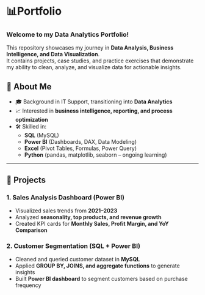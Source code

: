 # 📊Portfolio

### Welcome to my **Data Analytics Portfolio**!  
This repository showcases my journey in **Data Analysis, Business Intelligence, and Data Visualization**.  
It contains projects, case studies, and practice exercises that demonstrate my ability to clean, analyze, and visualize data for actionable insights.  

## 🔎 About Me
- 🎓 Background in IT Support, transitioning into **Data Analytics**  
- 📈 Interested in **business intelligence, reporting, and process optimization**  
- 🛠️ Skilled in:
  - **SQL** (MySQL)
  - **Power BI** (Dashboards, DAX, Data Modeling)
  - **Excel** (Pivot Tables, Formulas, Power Query)
  - **Python** (pandas, matplotlib, seaborn – ongoing learning)

---

## 📂 Projects

### 1. **Sales Analysis Dashboard (Power BI)**
- Visualized sales trends from **2021–2023**  
- Analyzed **seasonality, top products, and revenue growth**  
- Created KPI cards for **Monthly Sales, Profit Margin, and YoY Comparison**

### 2. **Customer Segmentation (SQL + Power BI)**
- Cleaned and queried customer dataset in **MySQL**  
- Applied **GROUP BY, JOINS, and aggregate functions** to generate insights  
- Built **Power BI dashboard** to segment customers based on purchase frequency
